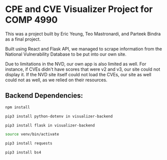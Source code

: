 # CPE and CVE Visualizer Project for COMP 4990 
This was a project built by Eric Yeung, Teo Mastronardi, and Parteek Bindra as a final project.

Built using React and Flask API, we managed to scrape information from the National Vulnerability Database to be put into our own site.

Due to limitations in the NVD, our own app is also limited as well. For instance, if CVEs didn't have scores that were v2 and v3, our site could not display it.
If the NVD site itself could not load the CVEs, our site as well could not as well, as we relied on their resources. 

## Backend Dependencies: 
```bash
npm install

pip3 install python-dotenv in visualizer-backend

pip3 install flask in visualizer-backend

source venv/bin/activate

pip3 install requests

pip3 install bs4
```
